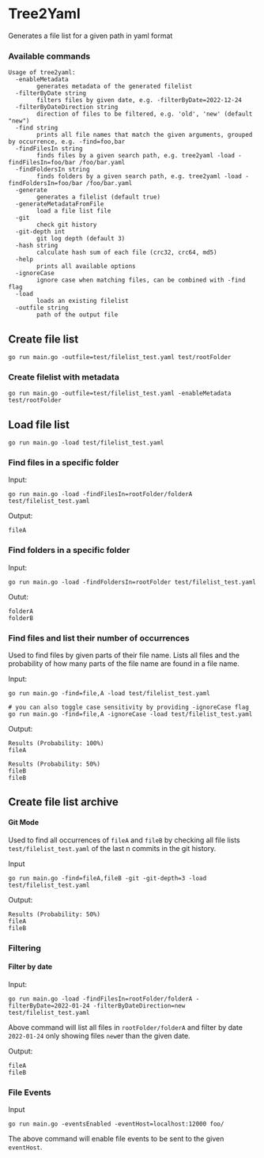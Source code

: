 # Tree2Yaml

Generates a file list for a given path in yaml format

### Available commands
```
Usage of tree2yaml:
  -enableMetadata
    	generates metadata of the generated filelist
  -filterByDate string
    	filters files by given date, e.g. -filterByDate=2022-12-24
  -filterByDateDirection string
    	direction of files to be filtered, e.g. 'old', 'new' (default "new")
  -find string
    	prints all file names that match the given arguments, grouped by occurrence, e.g. -find=foo,bar
  -findFilesIn string
    	finds files by a given search path, e.g. tree2yaml -load -findFilesIn=foo/bar /foo/bar.yaml
  -findFoldersIn string
    	finds folders by a given search path, e.g. tree2yaml -load -findFoldersIn=foo/bar /foo/bar.yaml
  -generate
    	generates a filelist (default true)
  -generateMetadataFromFile
    	load a file list file
  -git
    	check git history
  -git-depth int
    	git log depth (default 3)
  -hash string
    	calculate hash sum of each file (crc32, crc64, md5)
  -help
    	prints all available options
  -ignoreCase
    	ignore case when matching files, can be combined with -find flag
  -load
    	loads an existing filelist
  -outfile string
    	path of the output file

```


## Create file list

```
go run main.go -outfile=test/filelist_test.yaml test/rootFolder
```

### Create filelist with metadata

```
go run main.go -outfile=test/filelist_test.yaml -enableMetadata test/rootFolder
```

## Load file list
```
go run main.go -load test/filelist_test.yaml
```

### Find files in a specific folder
Input:
```
go run main.go -load -findFilesIn=rootFolder/folderA test/filelist_test.yaml
```

Output:
```
fileA
```

### Find folders in a specific folder
Input:
```
go run main.go -load -findFoldersIn=rootFolder test/filelist_test.yaml
```

Outut:
```
folderA
folderB
```

### Find files and list their number of occurrences

Used to find files by given parts of their file name.
Lists all files and the probability of how many parts of the file name are found in a file name.

Input:
```
go run main.go -find=file,A -load test/filelist_test.yaml

# you can also toggle case sensitivity by providing -ignoreCase flag
go run main.go -find=file,A -ignoreCase -load test/filelist_test.yaml
```

Output:
```
Results (Probability: 100%)
fileA

Results (Probability: 50%)
fileB
fileB
```

## Create file list archive

#### Git Mode

Used to find all occurrences of `fileA` and `fileB` by checking all file lists `test/filelist_test.yaml` 
of the last n commits in the git history.

Input
```
go run main.go -find=fileA,fileB -git -git-depth=3 -load test/filelist_test.yaml
```

Output:
```
Results (Probability: 50%)
fileA
fileB
```

### Filtering

#### Filter by date
Input:
```
go run main.go -load -findFilesIn=rootFolder/folderA -filterByDate=2022-01-24 -filterByDateDirection=new test/filelist_test.yaml
```
Above command will list all files in `rootFolder/folderA` and filter by date `2022-01-24` only showing files `new`er than the given date.

Output:
```
fileA
fileB
```

### File Events
Input
```
go run main.go -eventsEnabled -eventHost=localhost:12000 foo/
```
The above command will enable file events to be sent to the given `eventHost`.
